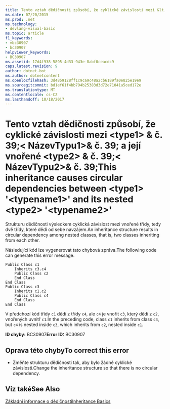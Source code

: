 ```yaml
---
title: Tento vztah dědičnosti způsobí, že cyklické závislosti mezi &lt;type1&gt; & č. 39;&lt; NázevTypu1&gt;& č. 39; a její vnořené &lt;type2&gt; & č. 39;&lt; NázevTypu2&gt;& č. 39;
ms.date: 07/20/2015
ms.prod: .net
ms.technology:
- devlang-visual-basic
ms.topic: article
f1_keywords:
- vbc30907
- bc30907
helpviewer_keywords:
- BC30907
ms.assetid: 17d4f938-5895-4d33-943e-8abf0ceacdc9
caps.latest.revision: 9
author: dotnet-bot
ms.author: dotnetcontent
ms.openlocfilehash: 3d4859128ff1c9ca9c48a2cb6189fa0e825e19e9
ms.sourcegitcommit: bd1ef61f4bb794b25383d3d72e71041a5ced172e
ms.translationtype: MT
ms.contentlocale: cs-CZ
ms.lasthandoff: 10/18/2017
---
```

# <a name="this-inheritance-causes-circular-dependencies-between-lttype1gt-39lttypename1gt39-and-its-nested-lttype2gt-39lttypename2gt39"></a><span data-ttu-id="599fe-102">Tento vztah dědičnosti způsobí, že cyklické závislosti mezi &lt;type1&gt; & č. 39;&lt; NázevTypu1&gt;& č. 39; a její vnořené &lt;type2&gt; & č. 39;&lt; NázevTypu2&gt;& č. 39;</span><span class="sxs-lookup"><span data-stu-id="599fe-102">This inheritance causes circular dependencies between &lt;type1&gt; &#39;&lt;typename1&gt;&#39; and its nested &lt;type2&gt; &#39;&lt;typename2&gt;&#39;</span></span>
<span data-ttu-id="599fe-103">Strukturu dědičnosti výsledkem cyklická závislost mezi vnořené třídy, tedy dvě třídy, které dědí od sebe navzájem.</span><span class="sxs-lookup"><span data-stu-id="599fe-103">An inheritance structure results in circular dependency among nested classes, that is, two classes inheriting from each other.</span></span>  
  
 <span data-ttu-id="599fe-104">Následující kód lze vygenerovat tato chybová zpráva.</span><span class="sxs-lookup"><span data-stu-id="599fe-104">The following code can generate this error message.</span></span>  
  
```  
Public Class c1  
    Inherits c3.c4  
    Public Class c2  
    End Class  
End Class  
Public Class c3  
    Inherits c1.c2  
    Public Class c4  
    End Class  
End Class  
```  
  
 <span data-ttu-id="599fe-105">V předchozí kód třídy `c1` dědí z třídy `c4`, ale `c4` je vnořit `c3`, který dědí z `c2`, vnořených uvnitř `c1`.</span><span class="sxs-lookup"><span data-stu-id="599fe-105">In the preceding code, class `c1` inherits from class `c4`, but `c4` is nested inside `c3`, which inherits from `c2`, nested inside `c1`.</span></span>  
  
 <span data-ttu-id="599fe-106">**ID chyby:** BC30907</span><span class="sxs-lookup"><span data-stu-id="599fe-106">**Error ID:** BC30907</span></span>  
  
## <a name="to-correct-this-error"></a><span data-ttu-id="599fe-107">Oprava této chyby</span><span class="sxs-lookup"><span data-stu-id="599fe-107">To correct this error</span></span>  
  
-   <span data-ttu-id="599fe-108">Změňte strukturu dědičnosti tak, aby bylo žádné cyklické závislosti.</span><span class="sxs-lookup"><span data-stu-id="599fe-108">Change the inheritance structure so that there is no circular dependency.</span></span>  
  
## <a name="see-also"></a><span data-ttu-id="599fe-109">Viz také</span><span class="sxs-lookup"><span data-stu-id="599fe-109">See Also</span></span>  
 [<span data-ttu-id="599fe-110">Základní informace o dědičnosti</span><span class="sxs-lookup"><span data-stu-id="599fe-110">Inheritance Basics</span></span>](../../visual-basic/programming-guide/language-features/objects-and-classes/inheritance-basics.md)
